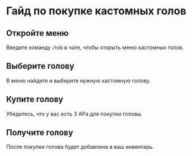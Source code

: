# Гайд по покупке кастомных голов

## Откройте меню

Введите команду `/hdb` в чате, чтобы открыть меню кастомных голов.

## Выберите голову

В меню найдите и выберите нужную кастомную голову.

## Купите голову

Убедитесь, что у вас есть 3 АРа для покупки головы.

## Получите голову

После покупки голова будет добавлена в ваш инвентарь.